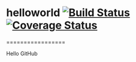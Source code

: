 # helloworld [![Build Status](https://travis-ci.org/yangwei71/helloworld.svg?branch=master)](https://travis-ci.org/yangwei71/helloworld) [![Coverage Status](https://coveralls.io/repos/github/yangwei71/helloworld/badge.svg)](https://coveralls.io/github/yangwei71/helloworld)

=================

Hello GitHub

